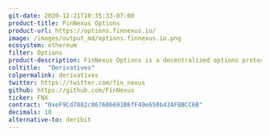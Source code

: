 ```yaml
---
git-date: 2020-12-21T10:35:33-07:00
product-title: FinNexus Options
product-url: https://options.finnexus.io/
image: /images/output_md/options.finnexus.io.png
ecosystem: ethereum
filter: Options
product-description: FinNexus Options is a decentralized options protocol with a multi-asset single-pool model where option buyers can set their own option terms.  
coltitle:  "Derivatives"
colpermalink: derivatives
twitter: https://twitter.com/fin_nexus
github: https://github.com/FinNexus
ticker: FNX
contract: "0xeF9Cd7882c067686691B6fF49e650b43AFBBCC6B"
decimals: 18
alternative-to: deribit
---
```

